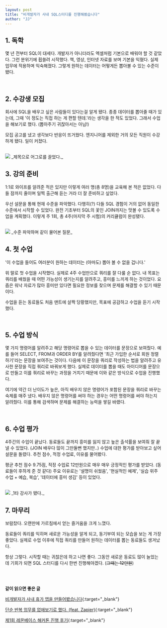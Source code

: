```yaml
---
layout: post
title: "비개발자가 사내 SQL스터디를 진행해봤습니다"
author: "JJ"
---
```


## <a name="first"></a>1. 독학
몇 년 전부터 SQL이 대세다. 개발자가 아니더라도 엑셀처럼 기본으로 배워야 할 것 같았다. 그런 분위기에 휩쓸려 시작했다. 책, 영상, 인터넷 자료를 보며 기본을 익혔다. 실제 업무에 적용하며 익숙해졌다. 그렇게 원하는 데이터는 어떻게든 뽑아볼 수 있는 수준이 됐다.

<br/>

## <a name="second"></a>2. 수강생 모집

회사에 SQL을 배우고 싶은 사람들이 있다는걸 알게 됐다. 종종 데이터를 뽑아줄 때가 있는데, 그때 '이 정도는 직접 하는 게 편할 텐데.'라는 생각을 한 적도 있었다. 그래서 수업을 해보기로 했다. (뽑아주기 귀찮아서는 아님!) 

모집 공고를 냈고 생각보다 반응이 뜨거웠다. 엔지니어를 제외한 거의 모든 직원이 수강하게 됐다. 일이 커졌다.

<br/>

<img src="https://i.imgur.com/6VZ3T5X.png" style="max-height: 400px; width:auto;">
_제목으로 어그로를 끌었다._


<br/>

## <a name="third"></a>3. 강의 준비

1:1로 와이프를 알려준 적은 있지만 이렇게 여러 명(총 8명)을 교육해 본 적은 없었다. 다들 잠까지 줄이며 일찍 출근해 듣는 거라 더 잘 준비하고 싶었다.

우선 설문을 통해 현재 수준을 파악했다. 다행히(?) 다들 SQL 경험이 거의 없어 동일한 수준에서 시작할 수 있었다. 완전 기초부터 SQL의 꽃인 JOIN까지는 맛볼 수 있도록 수업을 계획했다. 이렇게 주 1회, 총 4주(마지막 주 시험)의 커리큘럼이 완성됐다.

<br/>

<img src="https://i.imgur.com/Rb8Y0le.png" style="max-height: 400px; width:auto;">
_수준 파악하며 같이 물어본 질문_


<br/>

## <a name="fourth"></a>4. 첫 수업

'이 수업을 들어도 여러분이 원하는 데이터는 (아마도) 뽑아 볼 수 없을 겁니다.'

위 말로 첫 수업을 시작했다. 실제로 4주 수업만으로 쿼리를 잘 다룰 순 없다. 내 목표는 쿼리를 배웠을 때 어떤 가능성이 생기는지를 알려주고, 흥미를 느끼게 하는 것이었다. 요즘은 워낙 자료가 많아 흥미만 있다면 필요한 정보를 찾으며 문제를 해결할 수 있기 때문이다.

수업을 듣는 동료들도 처음 맨트에 살짝 당황했지만, 목표에 공감하고 수업을 듣기 시작했다.

<br/>

## <a name="fifth"></a>5. 수업 방식

몇 가지 명령어를 알려주고 해당 명령어로 뽑을 수 있는 데이터를 문장으로 보여줬다. 예를 들어 SELECT, FROM과 ORDER BY를 알려줬다면 '최근 가입한 순서로 회원 정렬하기'라는 문장을 보여주는 것이다. 다음에 이 문장을 쿼리로 작성하는 법을 알려주고 유사한 문장을 직접 쿼리로 바꿔보게 했다. 실제로 데이터를 뽑을 때도 아이디어를 문장으로 만들고 이를 쿼리로 바꾸는 과정을 거치기 때문에 이와 같은 방식으로 수업을 진행했다.

여기에 약간 더 난이도가 높은, 아직 배우지 않은 명령어가 포함된 문장을 쿼리로 바꾸는 숙제를 매주 냈다. 배우지 않은 명령어를 써야 하는 경우는 어떤 명령어를 써야 하는지 알려줬다. 이를 통해 검색하며 문제를 해결하는 능력을 쌓길 바랬다.

<br/>

## <a name="sixth"></a>6. 수업 평가

4주간의 수업이 끝났다. 동료들도 끝까지 흥미를 잃지 않고 높은 출석률을 보여줘 잘 끝낼 수 있었다. (JOIN 배우다 많이 그만둘뻔 했지만..) 수업에 대한 평가를 받아보고 싶어 설문을 돌렸다. 추천 점수, 적정 수업료, 이유를 물어봤다.

평균 추천 점수 9.75점, 적정 수업료 12만원으로 매우 매우 긍정적인 평가를 받았다. (동료들이 후하게 준 것 같다) 주요 이유로는 '설명이 쉬웠음', '현실적인 예제', '실습 위주 수업 + 예습, 복습', '데이터에 흥미 생김' 등이 있었다.

<br/>

<img src="https://i.imgur.com/sl1jION.png" style="max-height: 500px; width:auto;">
_1타 강사가 됐다._


<br/>

## <a name="seventh"></a>7. 마무리

보람찼다. 오랜만에 가르침에서 얻는 즐거움을 크게 느꼈다.

동료들이 쿼리를 익히며 새로운 가능성을 알게 되고, 동기부여 되는 모습을 보는 게 가장 좋았다. 실제로 수업 이후에 직접 쿼리를 만들어 원하는 데이터를 뽑는 동료들도 생겨났다.

항상 그렇다. 시작할 때는 귀찮은데 하고 나면 좋다. 그동안 새로운 동료도 많이 늘었는데 기회가 되면 SQL 스터디를 다시 한번 진행해야겠다. (~~그때는 12만원~~)

<br/>
<br/>

**같이 읽으면 좋은 글**

[비개발자가 사내 휴가 앱을 만들어봤습니다](https://jeongje.github.io/2021-09-04/story-leaveapp){:target="_blank"}

[단순 반복 업무를 없애보기로 했다. (feat. Zapier)](https://jeongje.github.io/2022-07-30/story-automation-zapier){:target="_blank"}

[제1회 레몬베이스 해커톤 진행 후기](https://jeongje.github.io/2021-12-22/story-2021hackathon){:target="_blank"}